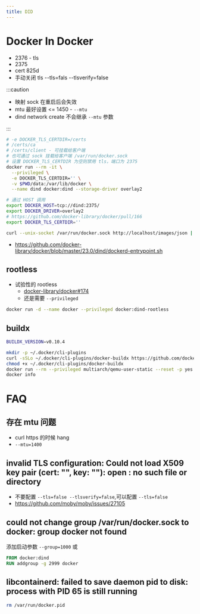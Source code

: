 ```yaml
---
title: DID
---
```


# Docker In Docker

- 2376 - tls
- 2375
- cert 825d
- 手动关闭 tls --tls=fals --tlsverify=false

:::caution

- 映射 sock 在重启后会失效
- mtu 最好设置 <= 1450 - `--mtu`
- dind network create 不会继承 `--mtu` 参数

:::

```bash
# -e DOCKER_TLS_CERTDIR=/certs
# /certs/ca
# /certs/client - 可挂载给客户端
# 也可通过 sock 挂载给客户端 /var/run/docker.sock
# 设置 DOCKER_TLS_CERTDIR 为空则禁用 tls，端口为 2375
docker run --rm -it \
  --privileged \
  -e DOCKER_TLS_CERTDIR='' \
  -v $PWD/data:/var/lib/docker \
  --name dind docker:dind --storage-driver overlay2

# 通过 HOST 调用
export DOCKER_HOST=tcp://dind:2375/
export DOCKER_DRIVER=overlay2
# https://github.com/docker-library/docker/pull/166
export DOCKER_TLS_CERTDIR=''

curl --unix-socket /var/run/docker.sock http://localhost/images/json | jq
```

- https://github.com/docker-library/docker/blob/master/23.0/dind/dockerd-entrypoint.sh

## rootless

- 试验性的 rootless
  - [docker-library/docker#174](https://github.com/docker-library/docker/pull/174)
  - 还是需要 `--privileged`

```bash
docker run -d --name docker --privileged docker:dind-rootless
```

## buildx

```bash
BUILDX_VERSION=v0.10.4

mkdir -p ~/.docker/cli-plugins
curl -sSLo ~/.docker/cli-plugins/docker-buildx https://github.com/docker/buildx/releases/download/$BUILDX_VERSION/buildx-$BUILDX_VERSION.linux-amd64
chmod +x ~/.docker/cli-plugins/docker-buildx
docker run --rm --privileged multiarch/qemu-user-static --reset -p yes
docker info
```

# FAQ

## 存在 mtu 问题

- curl https 的时候 hang
- `--mtu=1400`

## invalid TLS configuration: Could not load X509 key pair (cert: "", key: ""): open : no such file or directory

- 不要配置 `--tls=false --tlsverify=false`,可以配置  `--tls=false`
- https://github.com/moby/moby/issues/27105

## could not change group /var/run/docker.sock to docker: group docker not found

添加启动参数 `--group=1000` 或

```dockerfile
FROM docker:dind
RUN addgroup -g 2999 docker
```

## libcontainerd: failed to save daemon pid to disk: process with PID 65 is still running

```bash
rm /var/run/docker.pid
```
